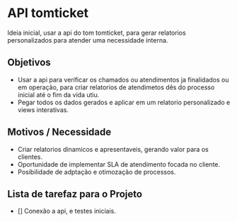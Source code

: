 # API tomticket

Ideia inicial, usar a api do tom tomticket, para gerar relatorios personalizados para atender uma necessidade interna.

## Objetivos
 - Usar a api para verificar os chamados ou atendimentos ja finalidados ou em operação, para criar relatorios de atendimetos dês do processo inicial até o fim da vida utiu.
 - Pegar todos os dados gerados e aplicar em um relatorio personalizado e views interativas.


## Motivos / Necessidade
 - Criar relatorios dinamicos e apresentaveis, gerando valor para os clientes.
 - Oportunidade de implementar SLA de atendimento focada no cliente.
 - Posibilidade de adptação e otimozação de processos.

## Lista de tarefaz para o Projeto
 - [] Conexão a api, e testes iniciais.




